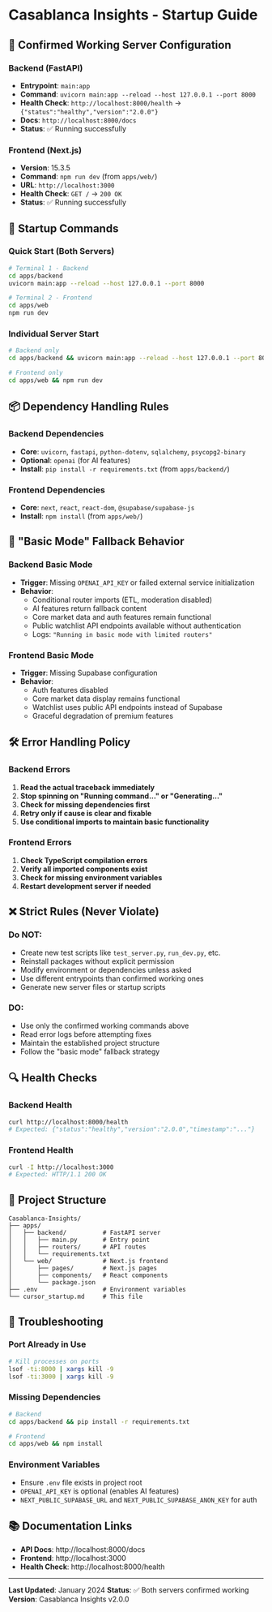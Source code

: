 # Casablanca Insights - Startup Guide

## 🚀 Confirmed Working Server Configuration

### Backend (FastAPI)
- **Entrypoint**: `main:app`
- **Command**: `uvicorn main:app --reload --host 127.0.0.1 --port 8000`
- **Health Check**: `http://localhost:8000/health` → `{"status":"healthy","version":"2.0.0"}`
- **Docs**: `http://localhost:8000/docs`
- **Status**: ✅ Running successfully

### Frontend (Next.js)
- **Version**: 15.3.5
- **Command**: `npm run dev` (from `apps/web/`)
- **URL**: `http://localhost:3000`
- **Health Check**: `GET /` → `200 OK`
- **Status**: ✅ Running successfully

## 🔧 Startup Commands

### Quick Start (Both Servers)
```bash
# Terminal 1 - Backend
cd apps/backend
uvicorn main:app --reload --host 127.0.0.1 --port 8000

# Terminal 2 - Frontend
cd apps/web
npm run dev
```

### Individual Server Start
```bash
# Backend only
cd apps/backend && uvicorn main:app --reload --host 127.0.0.1 --port 8000

# Frontend only
cd apps/web && npm run dev
```

## 📦 Dependency Handling Rules

### Backend Dependencies
- **Core**: `uvicorn`, `fastapi`, `python-dotenv`, `sqlalchemy`, `psycopg2-binary`
- **Optional**: `openai` (for AI features)
- **Install**: `pip install -r requirements.txt` (from `apps/backend/`)

### Frontend Dependencies
- **Core**: `next`, `react`, `react-dom`, `@supabase/supabase-js`
- **Install**: `npm install` (from `apps/web/`)

## 🧠 "Basic Mode" Fallback Behavior

### Backend Basic Mode
- **Trigger**: Missing `OPENAI_API_KEY` or failed external service initialization
- **Behavior**: 
  - Conditional router imports (ETL, moderation disabled)
  - AI features return fallback content
  - Core market data and auth features remain functional
  - Public watchlist API endpoints available without authentication
  - Logs: `"Running in basic mode with limited routers"`

### Frontend Basic Mode
- **Trigger**: Missing Supabase configuration
- **Behavior**: 
  - Auth features disabled
  - Core market data display remains functional
  - Watchlist uses public API endpoints instead of Supabase
  - Graceful degradation of premium features

## 🛠️ Error Handling Policy

### Backend Errors
1. **Read the actual traceback immediately**
2. **Stop spinning on "Running command..." or "Generating..."**
3. **Check for missing dependencies first**
4. **Retry only if cause is clear and fixable**
5. **Use conditional imports to maintain basic functionality**

### Frontend Errors
1. **Check TypeScript compilation errors**
2. **Verify all imported components exist**
3. **Check for missing environment variables**
4. **Restart development server if needed**

## ❌ Strict Rules (Never Violate)

### Do NOT:
- Create new test scripts like `test_server.py`, `run_dev.py`, etc.
- Reinstall packages without explicit permission
- Modify environment or dependencies unless asked
- Use different entrypoints than confirmed working ones
- Generate new server files or startup scripts

### DO:
- Use only the confirmed working commands above
- Read error logs before attempting fixes
- Maintain the established project structure
- Follow the "basic mode" fallback strategy

## 🔍 Health Checks

### Backend Health
```bash
curl http://localhost:8000/health
# Expected: {"status":"healthy","version":"2.0.0","timestamp":"..."}
```

### Frontend Health
```bash
curl -I http://localhost:3000
# Expected: HTTP/1.1 200 OK
```

## 📁 Project Structure
```
Casablanca-Insights/
├── apps/
│   ├── backend/          # FastAPI server
│   │   ├── main.py       # Entry point
│   │   ├── routers/      # API routes
│   │   └── requirements.txt
│   └── web/              # Next.js frontend
│       ├── pages/        # Next.js pages
│       ├── components/   # React components
│       └── package.json
├── .env                  # Environment variables
└── cursor_startup.md     # This file
```

## 🚨 Troubleshooting

### Port Already in Use
```bash
# Kill processes on ports
lsof -ti:8000 | xargs kill -9
lsof -ti:3000 | xargs kill -9
```

### Missing Dependencies
```bash
# Backend
cd apps/backend && pip install -r requirements.txt

# Frontend
cd apps/web && npm install
```

### Environment Variables
- Ensure `.env` file exists in project root
- `OPENAI_API_KEY` is optional (enables AI features)
- `NEXT_PUBLIC_SUPABASE_URL` and `NEXT_PUBLIC_SUPABASE_ANON_KEY` for auth

## 📚 Documentation Links
- **API Docs**: http://localhost:8000/docs
- **Frontend**: http://localhost:3000
- **Health Check**: http://localhost:8000/health

---
**Last Updated**: January 2024
**Status**: ✅ Both servers confirmed working
**Version**: Casablanca Insights v2.0.0 